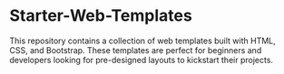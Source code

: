 # Starter-Web-Templates
This repository contains a collection of web templates built with HTML, CSS, and Bootstrap. These templates are perfect for beginners and developers looking for pre-designed layouts to kickstart their projects.
